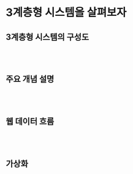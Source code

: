 # **3계층형 시스템을 살펴보자**


## 3계층형 시스템의 구성도
<br></br>

## 주요 개념 설명
<br></br>

## 웹 데이터 흐름
<br></br>

## 가상화
<br></br>

